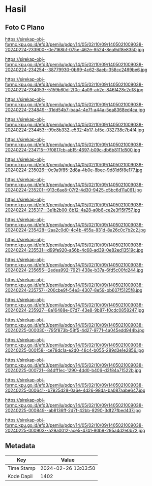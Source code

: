 # Hasil

## Foto C Plano

https://sirekap-obj-formc.kpu.go.id/efd3/pemilu/pdpr/14/05/02/10/09/1405021009038-20240224-233900--0e7168bf-075e-462e-9524-8ea9df8e8350.jpg

https://sirekap-obj-formc.kpu.go.id/efd3/pemilu/pdpr/14/05/02/10/09/1405021009038-20240224-234254--38779930-0b69-4c62-8aeb-358cc2469be6.jpg

https://sirekap-obj-formc.kpu.go.id/efd3/pemilu/pdpr/14/05/02/10/09/1405021009038-20240224-234053--5159b60d-2f0c-4a09-ab2e-846f428c2df8.jpg

https://sirekap-obj-formc.kpu.go.id/efd3/pemilu/pdpr/14/05/02/10/09/1405021009038-20240224-234849--31dd54b7-baa4-4e7f-a44a-5ea8368ed4ca.jpg

https://sirekap-obj-formc.kpu.go.id/efd3/pemilu/pdpr/14/05/02/10/09/1405021009038-20240224-234453--99c8b332-e532-4b17-bf5e-032738c7b4f4.jpg

https://sirekap-obj-formc.kpu.go.id/efd3/pemilu/pdpr/14/05/02/10/09/1405021009038-20240224-234715--7f0817cb-ab15-4697-b09c-db6b8111d500.jpg

https://sirekap-obj-formc.kpu.go.id/efd3/pemilu/pdpr/14/05/02/10/09/1405021009038-20240224-235026--0c9a9f85-2d8a-4b0e-8bec-9d81d6f8e177.jpg

https://sirekap-obj-formc.kpu.go.id/efd3/pemilu/pdpr/14/05/02/10/09/1405021009038-20240224-235201--913c6ae8-07f2-4d30-9425-c5bc6d11a061.jpg

https://sirekap-obj-formc.kpu.go.id/efd3/pemilu/pdpr/14/05/02/10/09/1405021009038-20240224-235317--3e1b2b00-8b12-4a28-a0b6-ce2e3f15f757.jpg

https://sirekap-obj-formc.kpu.go.id/efd3/pemilu/pdpr/14/05/02/10/09/1405021009038-20240224-235428--2aa2c0d0-4c4b-455a-831d-8a26c0c7b2c2.jpg

https://sirekap-obj-formc.kpu.go.id/efd3/pemilu/pdpr/14/05/02/10/09/1405021009038-20240224-235531--d99fe920-a56b-4c68-ad39-0e82ed13519c.jpg

https://sirekap-obj-formc.kpu.go.id/efd3/pemilu/pdpr/14/05/02/10/09/1405021009038-20240224-235655--2edea992-7921-438e-b37a-6fd5c00fd244.jpg

https://sirekap-obj-formc.kpu.go.id/efd3/pemilu/pdpr/14/05/02/10/09/1405021009038-20240224-235757--200cbe9f-54e3-4307-8e59-bb607f5125f8.jpg

https://sirekap-obj-formc.kpu.go.id/efd3/pemilu/pdpr/14/05/02/10/09/1405021009038-20240224-235927--8a16488e-07d7-43e8-9b87-f0cdc0858247.jpg

https://sirekap-obj-formc.kpu.go.id/efd3/pemilu/pdpr/14/05/02/10/09/1405021009038-20240225-000030--795f873b-58f5-4d27-9771-4a045edd944b.jpg

https://sirekap-obj-formc.kpu.go.id/efd3/pemilu/pdpr/14/05/02/10/09/1405021009038-20240225-000158--ce78dc1a-e2d0-48c4-b055-289d3e1e2856.jpg

https://sirekap-obj-formc.kpu.go.id/efd3/pemilu/pdpr/14/05/02/10/09/1405021009038-20240225-000721--84dff1ec-1290-4dd0-b406-d3f84a71522b.jpg

https://sirekap-obj-formc.kpu.go.id/efd3/pemilu/pdpr/14/05/02/10/09/1405021009038-20240225-000641--b7925d28-0a6e-4d26-98da-ba087aabe647.jpg

https://sirekap-obj-formc.kpu.go.id/efd3/pemilu/pdpr/14/05/02/10/09/1405021009038-20240225-000849--ab8136ff-2d7f-42bb-8290-3df27fbed437.jpg

https://sirekap-obj-formc.kpu.go.id/efd3/pemilu/pdpr/14/05/02/10/09/1405021009038-20240225-000903--a29a0012-ace5-4741-80b9-295a4d2e0b72.jpg


## Metadata

| Key        | Value               |
| ---------- | ------------------- |
| Time Stamp | 2024-02-26 13:03:50 |
| Kode Dapil | 1402                |



